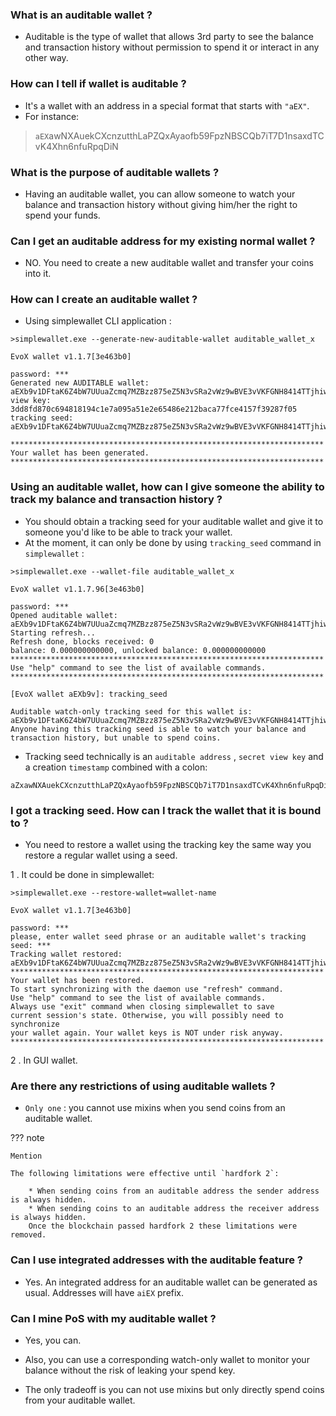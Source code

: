 
### **What is an auditable wallet ?**

* Auditable is the type of wallet that allows 3rd party to see the balance and transaction history without permission to spend it or interact in any other way.

### **How can I tell if wallet is auditable ?**

* It's a wallet with an address in a special format that starts with `"aEX"`. 
* For instance: 

> `aEX`awNXAuekCXcnzutthLaPZQxAyaofb59FpzNBSCQb7iT7D1nsaxdTCvK4Xhn6nfuRpqDiN

### **What is the purpose of auditable wallets ?**

* Having an auditable wallet, you can allow someone to watch your balance and transaction history without giving him/her the right to spend your funds.

### **Can I get an auditable address for my existing normal wallet ?**

* NO. You need to create a new auditable wallet and transfer your coins into it.

### **How can I create an auditable wallet ?**

* Using simplewallet CLI application :

```    
>simplewallet.exe --generate-new-auditable-wallet auditable_wallet_x
    
EvoX wallet v1.1.7[3e463b0]

password: ***
Generated new AUDITABLE wallet: aEXb9v1DFtaK6Z4bW7UUuaZcmq7MZBzz875eZ5N3vSRa2vWz9wBVE3vVKFGNH8414TTjhiwPz7PTV5ttuZP7GsdDQeWbewpmMaX
view key: 3dd8fd870c694818194c1e7a095a51e2e65486e212baca77fce4157f39287f05    
tracking seed:
aEXb9v1DFtaK6Z4bW7UUuaZcmq7MZBzz875eZ5N3vSRa2vWz9wBVE3vVKFGNH8414TTjhiwPz7PTV5ttuZP7GsdDQeWbewpmMaX:3dd8fd870c694818194c1e7a095a51e2e65486e212baca77fce4157f39287f05:1595429852 
    
**********************************************************************
Your wallet has been generated.
**********************************************************************
```

### **Using an auditable wallet, how can I give someone the ability to track my balance and transaction history ?**

* You should obtain a tracking seed for your auditable wallet and give it to someone you'd like to be able to track your wallet. 
* At the moment, it can only be done by using `tracking_seed` command in `simplewallet` :

```
>simplewallet.exe --wallet-file auditable_wallet_x

EvoX wallet v1.1.7.96[3e463b0]

password: ***
Opened auditable wallet: aEXb9v1DFtaK6Z4bW7UUuaZcmq7MZBzz875eZ5N3vSRa2vWz9wBVE3vVKFGNH8414TTjhiwPz7PTV5ttuZP7GsdDQeWbewpmMaX
Starting refresh...
Refresh done, blocks received: 0
balance: 0.000000000000, unlocked balance: 0.000000000000
**********************************************************************
Use "help" command to see the list of available commands.
**********************************************************************

[EvoX wallet aEXb9v]: tracking_seed

Auditable watch-only tracking seed for this wallet is:
aEXb9v1DFtaK6Z4bW7UUuaZcmq7MZBzz875eZ5N3vSRa2vWz9wBVE3vVKFGNH8414TTjhiwPz7PTV5ttuZP7GsdDQeWbewpmMaX:3dd8fd870c694818194c1e7a095a51e2e65486e212baca77fce4157f39287f05:1595429852 
Anyone having this tracking seed is able to watch your balance and transaction history, but unable to spend coins.
```

* Tracking seed technically is an `auditable address` , `secret view key` and a creation `timestamp` combined with a colon:

```
aZxawNXAuekCXcnzutthLaPZQxAyaofb59FpzNBSCQb7iT7D1nsaxdTCvK4Xhn6nfuRpqDiNjeUNx2J9KWfTXHmDWNQ85v2bpbi:1be5866b6fda704c0c4a08f9c79c774911fda72dcd8cc8c7ca31bc1a6fda4d0b:1593998615 
```

### **I got a tracking seed. How can I track the wallet that it is bound to ?**

* You need to restore a wallet using the tracking key the same way you restore a regular wallet using a seed. 

1 . It could be done in simplewallet:

```
>simplewallet.exe --restore-wallet=wallet-name

EvoX wallet v1.1.7[3e463b0]

password: ***
please, enter wallet seed phrase or an auditable wallet's tracking seed: ***
Tracking wallet restored: aEXb9v1DFtaK6Z4bW7UUuaZcmq7MZBzz875eZ5N3vSRa2vWz9wBVE3vVKFGNH8414TTjhiwPz7PTV5ttuZP7GsdDQeWbewpmMaX 
**********************************************************************
Your wallet has been restored.
To start synchronizing with the daemon use "refresh" command.
Use "help" command to see the list of available commands.
Always use "exit" command when closing simplewallet to save
current session's state. Otherwise, you will possibly need to synchronize
your wallet again. Your wallet keys is NOT under risk anyway.
**********************************************************************
```

2 . In GUI wallet.

### **Are there any restrictions of using auditable wallets ?**

* `Only one` : you cannot use mixins when you send coins from an auditable wallet.

??? note 

    Mention

    The following limitations were effective until `hardfork 2`:

        * When sending coins from an auditable address the sender address is always hidden.
        * When sending coins to an auditable address the receiver address is always hidden.
        Once the blockchain passed hardfork 2 these limitations were removed.

### **Can I use integrated addresses with the auditable feature ?**

* Yes. An integrated address for an auditable wallet can be generated as usual. Addresses will have `aiEX` prefix.

### **Can I mine PoS with my auditable wallet ?**

* Yes, you can. 

* Also, you can use a corresponding watch-only wallet to monitor your balance without the risk of leaking your spend key. 

* The only tradeoff is you can not use mixins but only directly spend coins from your auditable wallet.